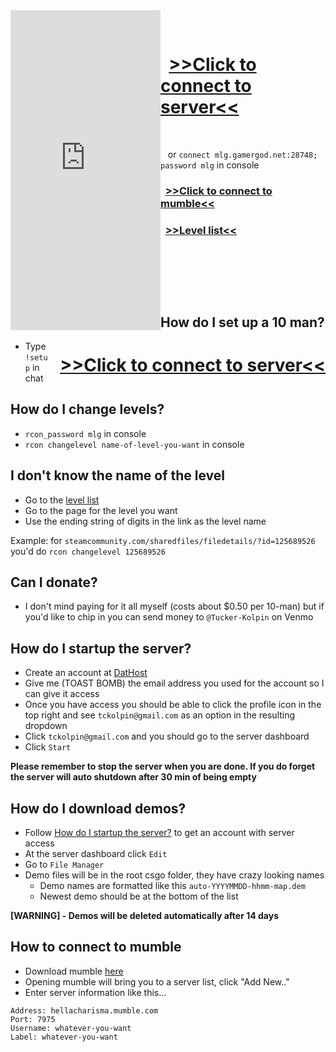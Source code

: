 <iframe style="float: left;" src="https://cache.gametracker.com/components/html0/?host=172.107.198.106:28748&bgColor=333333&fontColor=cccccc&titleBgColor=222222&titleColor=ff9900&borderColor=555555&linkColor=ffcc00&borderLinkColor=222222&showMap=1&showCurrPlayers=0&topPlayersHeight=200&showTopPlayers=1&showBlogs=0&width=240" frameborder="0" scrolling="no" width="240" height="512"></iframe>

<div style="float: center;" >

&nbsp;
&nbsp;
&nbsp;

</div>

# &nbsp;&nbsp;[>>Click to connect to server<<]
[>>Click to connect to server<<]: steam://connect/mlg.gamergod.net:28748/mlg

<div style="float: right;" >

# &nbsp;&nbsp;[>>Click to connect to server<<]
[>>Click to connect to server<<]: steam://connect/mlg.gamergod.net:28748/mlg

</div>

&nbsp;
&nbsp;
&nbsp;
&nbsp;
&nbsp;
&nbsp;
&nbsp;
&nbsp;
&nbsp;
&nbsp;



&nbsp;&nbsp; or `connect mlg.gamergod.net:28748; password mlg` in console

### &nbsp;&nbsp;[>>Click to connect to mumble<<]
[>>click to connect to mumble<<]: mumble://hellacharisma.mumble.com:7975/?version=1.2.0

### &nbsp;&nbsp;[>>Level list<<]
[>>Level list<<]: https://steamcommunity.com/sharedfiles/filedetails/?id=796751913
[level list]: https://steamcommunity.com/sharedfiles/filedetails/?id=796751913

&nbsp;
&nbsp;
&nbsp;
&nbsp;
&nbsp;

<pre style="float: center; width: 20px;" >



</pre>

## How do I set up a 10 man?
- Type `!setup` in chat

## How do I change levels?
- `rcon_password mlg` in console
- `rcon changelevel name-of-level-you-want` in console

## I don't know the name of the level
- Go to the [level list] 
- Go to the page for the level you want
- Use the ending string of digits in the link as the level name

Example: for `steamcommunity.com/sharedfiles/filedetails/?id=125689526` you'd do `rcon changelevel 125689526`

## Can I donate?
- I don't mind paying for it all myself (costs about $0.50 per 10-man) but if you'd like to chip in you can send money to `@Tucker-Kolpin` on Venmo

## How do I startup the server?
- Create an account at [DatHost](https://dathost.net/)
- Give me (TOAST BOMB) the email address you used for the account so I can give it access
- Once you have access you should be able to click the profile icon in the top right and see `tckolpin@gmail.com` as an option in the resulting dropdown
- Click `tckolpin@gmail.com` and you should go to the server dashboard
- Click `Start`

**Please remember to stop the server when you are done. If you do forget the server will auto shutdown after 30 min of being empty**

## How do I download demos?
- Follow [How do I startup the server?](#how-do-i-startup-the-server?) to get an account with server access
- At the server dashboard click `Edit`
- Go to `File Manager` 
- Demo files will be in the root csgo folder, they have crazy looking names
  - Demo names are formatted like this `auto-YYYYMMDD-hhmm-map.dem`
  - Newest demo should be at the bottom of the list
  
**[WARNING] - Demos will be deleted automatically after 14 days**

## How to connect to mumble
- Download mumble [here](https://www.mumble.info/downloads/)
- Opening mumble will bring you to a server list, click "Add New.."
- Enter server information like this...
```
Address: hellacharisma.mumble.com
Port: 7975
Username: whatever-you-want
Label: whatever-you-want
```
